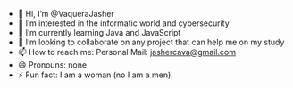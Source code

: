 - 👋 Hi, I’m @VaqueraJasher
- 👀 I’m interested in the informatic world and cybersecurity
- 🌱 I’m currently learning Java and JavaScript
- 💞️ I’m looking to collaborate on any project that can help me on my study
- 📫 How to reach me: Personal Mail: jashercava@gmail.com
- 😄 Pronouns: none
- ⚡ Fun fact: I am a woman (no I am a men).

<!---
VaqueraJasher/VaqueraJasher is a ✨ special ✨ repository because its `README.md` (this file) appears on your GitHub profile.
You can click the Preview link to take a look at your changes.
--->
